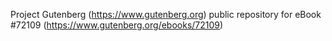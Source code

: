 Project Gutenberg (https://www.gutenberg.org) public repository
for eBook #72109 (https://www.gutenberg.org/ebooks/72109)
